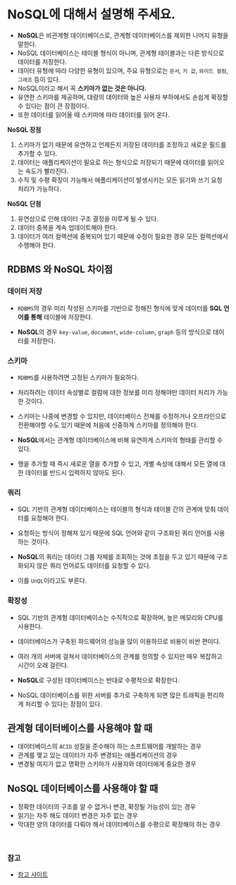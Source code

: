 # NoSQL에 대해서 설명해 주세요.

- **NoSQL**은 비관계형 데이터베이스로, 관계형 데이터베이스를 제외한 나머지 유형을 말한다.
- NoSQL 데이터베이스는 테이블 형식이 아니며, 관계형 테이블과는 다른 방식으로 데이터를 저장한다.
- 데이터 유형에 따라 다양한 유형이 있으며, 주요 유형으로는 `문서`, `키 값`, `와이드 컬럼`, `그래프` 등이 있다.
- NoSQL이라고 해서 꼭 **스키마가 없는 것은 아니다.**
- 유연한 스키마를 제공하며, 대량의 데이터와 높은 사용자 부하에서도 손쉽게 확장할 수 있다는 점이 큰 장점이다.
- 또한 데이터를 읽어올 때 스키마에 따라 데이터를 읽어 온다.

**NoSQL 장점**
1. 스키마가 없기 때문에 유연하고 언제든지 저장된 데이터를 조정하고 새로운 필드를 추가할 수 있다.
2. 데이터는 애플리케이션이 필요로 하는 형식으로 저장되기 때문에 데이터를 읽어오는 속도가 빨라진다.
3. 수직 및 수평 확장이 가능해서 애플리케이션이 발생시키는 모든 읽기와 쓰기 요청 처리가 가능하다.

**NoSQL 단점**
1. 유연성으로 인해 데이터 구조 결정을 미루게 될 수 있다.
2. 데이터 중복을 계속 업데이트해야 한다.
3. 데이터가 여러 컬렉션에 중복되어 있기 때문에 수정이 필요한 경우 모든 컬렉션에서 수행해야 한다.

## RDBMS 와 NoSQL 차이점

### 데이터 저장
- `RDBMS`의 경우 미리 작성된 스키마를 기반으로 정해진 형식에 맞게 데이터를 **SQL 언어를 통해** 테이블에 저장한다.


- **NoSQL**의 경우 `key-value`, `document`, `wide-column`, `graph` 등의 방식으로 데이터를 저장한다.

### 스키마
- `RDBMS`를 사용하려면 고정된 스키마가 필요하다. 
- 처리하려는 데이터 속성별로 컬럼에 대한 정보를 미리 정해야만 데이터 처리가 가능한 것이다.
- 스키마는 나중에 변경할 수 있지만, 데이터베이스 전체를 수정하거나 오프라인으로 전환해야할 수도 있기 때문에 처음에 신중하게 스키마를 정의해야 한다.


- **NoSQL**에서는 관계형 데이터베이스에 비해 유연하게 스키마의 형태를 관리할 수 있다.
- 행을 추가할 때 즉시 새로운 열을 추가할 수 있고, 개별 속성에 대해서 모든 열에 대한 데이터를 반드시 입력하지 않아도 된다.

### 쿼리
- SQL 기반의 관계형 데이터베이스는 테이블의 형식과 테이블 간의 관계에 맞춰 데이터를 요청해야 한다.
- 요청하는 방식이 정해져 있기 때문에 SQL 언어와 같이 구조화된 쿼리 언어를 사용하는 것이다.


- **NoSQL**의 쿼리는 데이터 그룹 자체를 조회하는 것에 초점을 두고 있기 때문에 구조화되지 않은 쿼리 언어로도 데이터를 요청할 수 있다.
- 이를 `UnQL`이라고도 부른다.

### 확장성

- SQL 기반의 관계형 데이터베이스는 수직적으로 확장하며, 높은 메모리와 CPU를 사용한다.
- 데이터베이스가 구축된 하드웨어의 성능을 많이 이용하므로 비용이 비싼 편이다.
- 여러 개의 서버에 걸쳐서 데이터베이스의 관계를 정의할 수 있지만 매우 복잡하고 시간이 오래 걸린다.


- **NoSQL**로 구성된 데이터베이스는 반대로 수평적으로 확장한다.
- NoSQL 데이터베이스를 위한 서버를 추가로 구축하게 되면 많은 트래픽을 편리하게 처리할 수 있다는 장점이 있다.

## 관계형 데이터베이스를 사용해야 할 때
- 데이터베이스의 `ACID` 성질을 준수해야 하는 소프트웨어를 개발하는 경우
- 관계를 맺고 있는 데이터가 자주 변경되는 애플리케이션의 경우
- 변경될 여지가 없고 명확한 스키마가 사용자와 데이터에게 중요한 경우

## NoSQL 데이터베이스를 사용해야 할 때
- 정확한 데이터의 구조를 알 수 없거나 변경, 확장될 가능성이 있는 경우
- 읽기는 자주 해도 데이터 변경은 자주 없는 경우
- 막대한 양의 데이터를 다뤄야 해서 데이터베이스를 수평으로 확장해야 하는 경우

<br>

### 참고
- [참고 사이트](https://www.whatap.io/ko/blog/173/?gad_source=1&gclid=Cj0KCQjwqpSwBhClARIsADlZ_TnuBUrLHyGMTRR33JBM9FKIirCDBz-rYCEMh1ACN0gyQC9IqYN-mywaAk7WEALw_wcB)